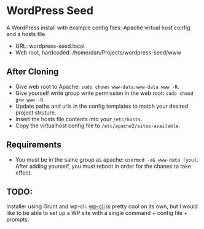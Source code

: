 # WordPress Seed

A WordPress install with example config files: Apache virtual host config and a hosts file.

* URL: wordpress-seed.local
* Web root, hardcoded: /home/dan/Projects/wordpress-seed/www

## After Cloning

* Give web root to Apache: `sudo chown www-data:www-data www -R`.
* Give yourself write group write permission in the web root: `sudo chmod g+w www -R`.
* Update paths and urls in the config templates to match your desired project struture.
* Insert the hosts file contents into your `/etc/hosts`.
* Copy the virtualhost config file to `/etc/apache2/sites-available`.

## Requirements

* You must be in the same group as apache: `usermod -aG www-data [you]`. After adding yourself, you must reboot in order for the chanes to take effect.

## TODO:

Installer using Grunt and wp-cli. [wp-cli](http://wp-cli.org/) is pretty cool on its own, but I would like to be able to set up a WP site with a single command + config file + prompts.
